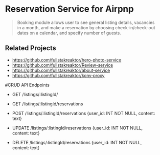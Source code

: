 # Reservation Service for Airpnp

> Booking module allows user to see general listing details, vacancies in a month, and make a reservation by choosing check-in/check-out dates on a calendar, and specify number of guests.

## Related Projects

  - https://github.com/fullstakreaktor/hero-photo-service
  - https://github.com/fullstakreaktor/Review-service
  - https://github.com/fullstakreaktor/about-service
  - https://github.com/fullstakreaktor/kony-proxy

#CRUD API Endpoints

- GET /listings/:listingId/

- GET /listings/:listingId/reservations 

- POST /listings/:listingId/reservations {user_id: INT NOT NULL, content: text}

- UPDATE /listings/:listingId/reservations {user_id: INT NOT NULL, content: text}

- DELETE /listings/:listingId/reservations {user_id: INT NOT NULL, content: text}